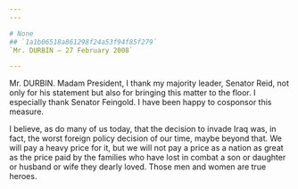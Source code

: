```yaml
---
---

# None
## `1a1b06518a861298f24a53f94f85f279`
`Mr. DURBIN — 27 February 2008`

---
```



Mr. DURBIN. Madam President, I thank my majority leader, Senator 
Reid, not only for his statement but also for bringing this matter to 
the floor. I especially thank Senator Feingold. I have been happy to 
cosponsor this measure.

I believe, as do many of us today, that the decision to invade Iraq 
was, in fact, the worst foreign policy decision of our time, maybe 
beyond that. We will pay a heavy price for it, but we will not pay a 
price as a nation as great as the price paid by the families who have 
lost in combat a son or daughter or husband or wife they dearly loved. 
Those men and women are true heroes.